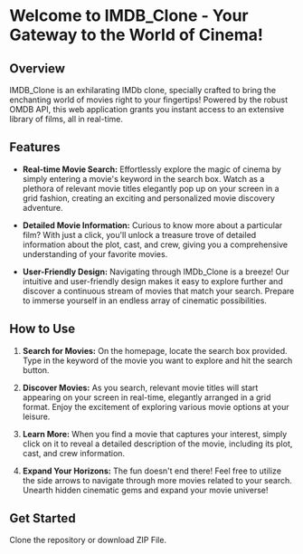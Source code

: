# Welcome to IMDB_Clone - Your Gateway to the World of Cinema!

## Overview

IMDB_Clone is an exhilarating IMDb clone, specially crafted to bring the enchanting world of movies right to your fingertips! Powered by the robust OMDB API, this web application grants you instant access to an extensive library of films, all in real-time.

## Features

- **Real-time Movie Search:** Effortlessly explore the magic of cinema by simply entering a movie's keyword in the search box. Watch as a plethora of relevant movie titles elegantly pop up on your screen in a grid fashion, creating an exciting and personalized movie discovery adventure.

- **Detailed Movie Information:** Curious to know more about a particular film? With just a click, you'll unlock a treasure trove of detailed information about the plot, cast, and crew, giving you a comprehensive understanding of your favorite movies.

- **User-Friendly Design:** Navigating through IMDb_Clone is a breeze! Our intuitive and user-friendly design makes it easy to explore further and discover a continuous stream of movies that match your search. Prepare to immerse yourself in an endless array of cinematic possibilities.

## How to Use

1. **Search for Movies:** On the homepage, locate the search box provided. Type in the keyword of the movie you want to explore and hit the search button.

2. **Discover Movies:** As you search, relevant movie titles will start appearing on your screen in real-time, elegantly arranged in a grid format. Enjoy the excitement of exploring various movie options at your leisure.

3. **Learn More:** When you find a movie that captures your interest, simply click on it to reveal a detailed description of the movie, including its plot, cast, and crew information.

4. **Expand Your Horizons:** The fun doesn't end there! Feel free to utilize the side arrows to navigate through more movies related to your search. Unearth hidden cinematic gems and expand your movie universe!

## Get Started

Clone the repository or download ZIP File.
